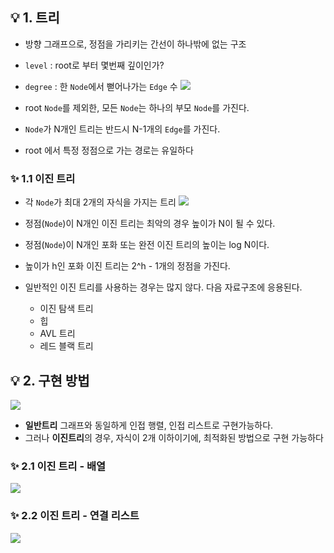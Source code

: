 ## 💡 1. 트리

- 방향 그래프으로, 정점을 가리키는 간선이 하나밖에 없는 구조
- `level` : root로 부터 몇번째 깊이인가?
- `degree` : 한 `Node`에서 뻗어나가는 `Edge` 수
  ![](https://velog.velcdn.com/images/pipi/post/a5b4a7f9-cc07-43f8-8ff9-b78f14404220/image.png)

- root `Node`를 제외한, 모든 `Node`는 하나의 부모 `Node`를 가진다.
- `Node`가 N개인 트리는 반드시 N-1개의 `Edge`를 가진다.
- root 에서 특정 정점으로 가는 경로는 유일하다

### ✨ 1.1 이진 트리

- 각 `Node`가 최대 2개의 자식을 가지는 트리
  ![](https://velog.velcdn.com/images/pipi/post/2e232f2e-3c78-43a0-818d-08f32b7ff3f6/image.png)

- 정점(`Node`)이 N개인 이진 트리는 최악의 경우 높이가 N이 될 수 있다.
- 정점(`Node`)이 N개인 포화 또는 완전 이진 트리의 높이는 log N이다.
- 높이가 h인 포화 이진 트리는 2^h - 1개의 정점을 가진다.
- 일반적인 이진 트리를 사용하는 경우는 많지 않다. 다음 자료구조에 응용된다.
  - 이진 탐색 트리
  - 힙
  - AVL 트리
  - 레드 블랙 트리

## 💡 2. 구현 방법

![](https://velog.velcdn.com/images/pipi/post/44f796ef-8011-4a10-b325-492a7d1c4028/image.png)

- **일반트리** 그래프와 동일하게 인접 행렬, 인접 리스트로 구현가능하다.
- 그러나 **이진트리**의 경우, 자식이 2개 이하이기에, 최적화된 방법으로 구현 가능하다

### ✨ 2.1 이진 트리 - 배열

![](https://velog.velcdn.com/images/pipi/post/4e84247d-1124-481e-b57d-7771eff2bd17/image.png)

### ✨ 2.2 이진 트리 - 연결 리스트

![](https://velog.velcdn.com/images/pipi/post/7abc1d3a-8dcc-4ef6-8e13-8febabccc9b4/image.png)
